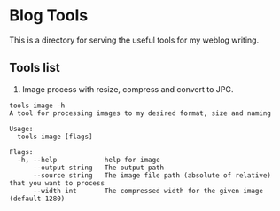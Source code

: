 # Blog Tools

This is a directory for serving the useful tools for my weblog writing.

## Tools list

1. Image process with resize, compress and convert to JPG. 

```
tools image -h
A tool for processing images to my desired format, size and naming

Usage:
  tools image [flags]

Flags:
  -h, --help            help for image
      --output string   The output path
      --source string   The image file path (absolute of relative) that you want to process
      --width int       The compressed width for the given image (default 1280)
```
